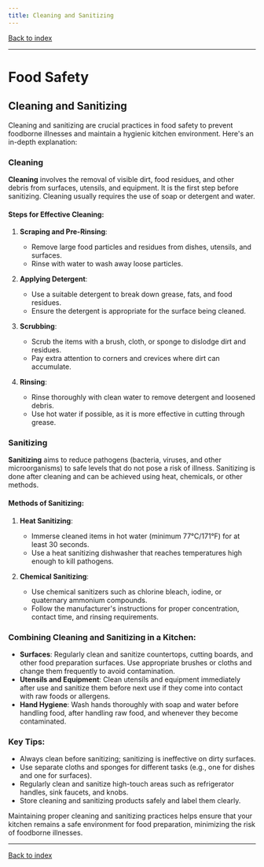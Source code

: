 ```yaml
---
title: Cleaning and Sanitizing
---
```


[Back to index](index.html)

---
# Food Safety
## Cleaning and Sanitizing

Cleaning and sanitizing are crucial practices in food safety to prevent foodborne illnesses and maintain a hygienic kitchen environment. Here's an in-depth explanation:

### Cleaning
**Cleaning** involves the removal of visible dirt, food residues, and other debris from surfaces, utensils, and equipment. It is the first step before sanitizing. Cleaning usually requires the use of soap or detergent and water.

#### Steps for Effective Cleaning:
1. **Scraping and Pre-Rinsing**:
   - Remove large food particles and residues from dishes, utensils, and surfaces.
   - Rinse with water to wash away loose particles.

2. **Applying Detergent**:
   - Use a suitable detergent to break down grease, fats, and food residues.
   - Ensure the detergent is appropriate for the surface being cleaned.

3. **Scrubbing**:
   - Scrub the items with a brush, cloth, or sponge to dislodge dirt and residues.
   - Pay extra attention to corners and crevices where dirt can accumulate.

4. **Rinsing**:
   - Rinse thoroughly with clean water to remove detergent and loosened debris.
   - Use hot water if possible, as it is more effective in cutting through grease.

### Sanitizing
**Sanitizing** aims to reduce pathogens (bacteria, viruses, and other microorganisms) to safe levels that do not pose a risk of illness. Sanitizing is done after cleaning and can be achieved using heat, chemicals, or other methods.

#### Methods of Sanitizing:
1. **Heat Sanitizing**:
   - Immerse cleaned items in hot water (minimum 77°C/171°F) for at least 30 seconds.
   - Use a heat sanitizing dishwasher that reaches temperatures high enough to kill pathogens.

2. **Chemical Sanitizing**:
   - Use chemical sanitizers such as chlorine bleach, iodine, or quaternary ammonium compounds.
   - Follow the manufacturer's instructions for proper concentration, contact time, and rinsing requirements.

### Combining Cleaning and Sanitizing in a Kitchen:
- **Surfaces**: Regularly clean and sanitize countertops, cutting boards, and other food preparation surfaces. Use appropriate brushes or cloths and change them frequently to avoid contamination.
- **Utensils and Equipment**: Clean utensils and equipment immediately after use and sanitize them before next use if they come into contact with raw foods or allergens.
- **Hand Hygiene**: Wash hands thoroughly with soap and water before handling food, after handling raw food, and whenever they become contaminated.

### Key Tips:
- Always clean before sanitizing; sanitizing is ineffective on dirty surfaces.
- Use separate cloths and sponges for different tasks (e.g., one for dishes and one for surfaces).
- Regularly clean and sanitize high-touch areas such as refrigerator handles, sink faucets, and knobs.
- Store cleaning and sanitizing products safely and label them clearly.

Maintaining proper cleaning and sanitizing practices helps ensure that your kitchen remains a safe environment for food preparation, minimizing the risk of foodborne illnesses.

---
[Back to index](index.html)
